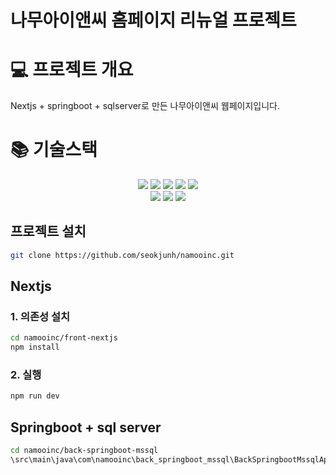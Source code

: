# 나무아이앤씨 홈페이지 리뉴얼 프로젝트

<h1>💻 프로젝트 개요</h1>
Nextjs + springboot + sqlserver로 만든 나무아이앤씨 웹페이지입니다.

<h1>📚 기술스택</h1>

<div align=center> 
  <img src="https://img.shields.io/badge/javascript-F7DF1E?style=for-the-badge&logo=javascript&logoColor=black">
  <img src="https://img.shields.io/badge/typescript-3178C6?style=for-the-badge&logo=typescript&logoColor=black">
  <img src="https://img.shields.io/badge/react-61DAFB?style=for-the-badge&logo=react&logoColor=black"> 
  <img src="https://img.shields.io/badge/next.js-000000?style=for-the-badge&logo=next.js&logoColor=white">
  <img src="https://img.shields.io/badge/tailwincss-06B6D4?style=for-the-badge&logo=tailwindcss&logoColor=black">
  </br>
  
  <img src="https://img.shields.io/badge/java-007396?style=for-the-badge&logo=java&logoColor=white">
  <img src="https://img.shields.io/badge/springboot-6DB33F?style=for-the-badge&logo=springboot&logoColor=white"> 
  <img src="https://img.shields.io/badge/sqlserver-F80000?style=for-the-badge&logo=sqlserver&logoColor=white"> 
</div>

## 프로젝트 설치
```bash
git clone https://github.com/seokjunh/namooinc.git
```

## Nextjs

### 1. 의존성 설치

```bash
cd namooinc/front-nextjs
npm install
```

### 2. 실행

```bash
npm run dev
```

## Springboot + sql server

```bash
cd namooinc/back-springboot-mssql
\src\main\java\com\namooinc\back_springboot_mssql\BackSpringbootMssqlApplication.java
```
